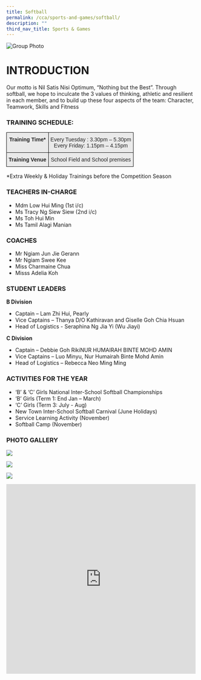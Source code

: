 ```yaml
---
title: Softball
permalink: /cca/sports-and-games/softball/
description: ""
third_nav_title: Sports & Games
---
```

![Group Photo](/images/group%203.jpeg)

# INTRODUCTION
Our motto is Nil Satis Nisi Optimum, “Nothing but the Best”. Through softball, we hope to inculcate the 3 values of thinking, athletic and resilient in each member, and to build up these four aspects of the team: Character, Teamwork, Skills and Fitness


### TRAINING SCHEDULE:

<style type="text/css">
.tg  {border-collapse:collapse;border-spacing:0;}
.tg td{border-color:black;border-style:solid;border-width:1px;font-family:Arial, sans-serif;font-size:14px;
  overflow:hidden;padding:10px 5px;word-break:normal;}
.tg th{border-color:black;border-style:solid;border-width:1px;font-family:Arial, sans-serif;font-size:14px;
  font-weight:normal;overflow:hidden;padding:10px 5px;word-break:normal;}
.tg .tg-n4qt{background-color:#EAEAEA;color:#222;font-weight:bold;text-align:center;vertical-align:top}
.tg .tg-ii8k{background-color:#EAEAEA;color:#222;text-align:center;vertical-align:top}
</style>
<table class="tg">
<thead>
  <tr>
    <th class="tg-n4qt">Training Time*</th>
    <th class="tg-ii8k">Every Tuesday : 3.30pm – 5.30pm<br>Every Friday: 1.15pm – 4.15pm</th>
  </tr>
</thead>
<tbody>
  <tr>
    <td class="tg-n4qt">Training Venue</td>
    <td class="tg-ii8k">School Field and School premises </td>
  </tr>
</tbody>
</table>

*Extra Weekly &amp; Holiday Trainings before the Competition Season

### TEACHERS IN-CHARGE

*   Mdm Low Hui Ming (1st i/c)
*   Ms Tracy Ng Siew Siew (2nd i/c)
*   Ms Toh Hui Min
*   Ms Tamil Alagi Manian


### COACHES

*   Mr Ngiam Jun Jie Gerann
*   Mr Ngiam Swee Kee
*   Miss Charmaine Chua
*   Misss Adelia Koh

### STUDENT LEADERS

**B Division**

*   Captain – Lam Zhi Hui, Pearly
*   Vice Captains – Thanya D/O Kathiravan and Giselle Goh Chia Hsuan
*   Head of Logistics - Seraphina Ng Jia Yi (Wu Jiayi)

**C Division**

*   Captain –  Debbie Goh RikiNUR HUMAIRAH BINTE MOHD AMIN
*   Vice Captains – Luo Minyu, Nur Humairah Binte Mohd Amin
*   Head of Logistics – Rebecca Neo Ming Ming

### ACTIVITIES FOR THE YEAR
* ‘B’ &amp; ‘C’ Girls National Inter-School Softball Championships
* ‘B’ Girls (Term 1: End Jan – March)
* ‘C’ Girls (Term 3: July - Aug)
* New Town Inter-School Softball Carnival (June Holidays)
* Service Learning Activity (November)
* Softball Camp (November)

### PHOTO GALLERY

![](/images/photo%201%2029%20june%202023.jpeg)

![](/images/photo%202%2029%20june%202023.jpeg)

![](/images/photo%203%2029%20june%202023.jpeg)

<iframe allowfullscreen="true" height="500" width="500" frameborder="0" src="https://docs.google.com/presentation/d/e/2PACX-1vRcPcFonSBlb2OlZ0d-UqYT_o8I4GGyS6yygBocexalSeZ2VlwyC_lgJhW8bRlVOQFfb8It2ScTkY6U/embed?start=true&amp;loop=true&amp;delayms=3000"></iframe>